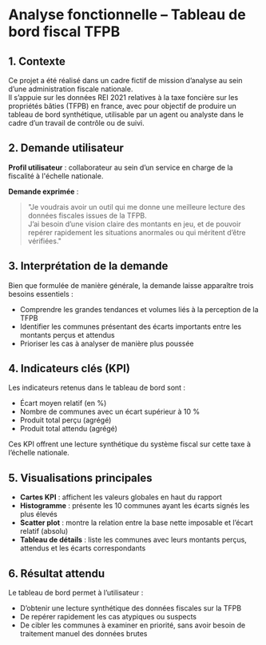 # Analyse fonctionnelle – Tableau de bord fiscal TFPB

## 1. Contexte

Ce projet a été réalisé dans un cadre fictif de mission d’analyse au sein d’une administration fiscale nationale.  
Il s’appuie sur les données REI 2021 relatives à la taxe foncière sur les propriétés bâties (TFPB) en france, avec pour objectif de produire un tableau de bord synthétique, utilisable par un agent ou analyste dans le cadre d’un travail de contrôle ou de suivi.

## 2. Demande utilisateur

**Profil utilisateur** : collaborateur au sein d’un service en charge de la fiscalité à l'échelle nationale.

**Demande exprimée** :

> "Je voudrais avoir un outil qui me donne une meilleure lecture des données fiscales issues de la TFPB.  
> J’ai besoin d’une vision claire des montants en jeu, et de pouvoir repérer rapidement les situations anormales ou qui méritent d’être vérifiées."

## 3. Interprétation de la demande

Bien que formulée de manière générale, la demande laisse apparaître trois besoins essentiels :
- Comprendre les grandes tendances et volumes liés à la perception de la TFPB
- Identifier les communes présentant des écarts importants entre les montants perçus et attendus
- Prioriser les cas à analyser de manière plus poussée

## 4. Indicateurs clés (KPI)

Les indicateurs retenus dans le tableau de bord sont :
- Écart moyen relatif (en %)
- Nombre de communes avec un écart supérieur à 10 %
- Produit total perçu (agrégé)
- Produit total attendu (agrégé)

Ces KPI offrent une lecture synthétique du système fiscal sur cette taxe à l’échelle nationale.

## 5. Visualisations principales

- **Cartes KPI** : affichent les valeurs globales en haut du rapport
- **Histogramme** : présente les 10 communes ayant les écarts signés les plus élevés
- **Scatter plot** : montre la relation entre la base nette imposable et l’écart relatif (absolu)
- **Tableau de détails** : liste les communes avec leurs montants perçus, attendus et les écarts correspondants

## 6. Résultat attendu

Le tableau de bord permet à l’utilisateur :
- D’obtenir une lecture synthétique des données fiscales sur la TFPB
- De repérer rapidement les cas atypiques ou suspects
- De cibler les communes à examiner en priorité, sans avoir besoin de traitement manuel des données brutes
